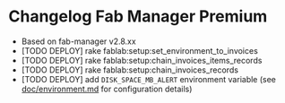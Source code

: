 # Changelog Fab Manager Premium

- Based on fab-manager v2.8.xx
- [TODO DEPLOY] rake fablab:setup:set_environment_to_invoices
- [TODO DEPLOY] rake fablab:setup:chain_invoices_items_records
- [TODO DEPLOY] rake fablab:setup:chain_invoices_records
- [TODO DEPLOY] add `DISK_SPACE_MB_ALERT` environment variable (see [doc/environment.md](doc/environment.md) for configuration details)
